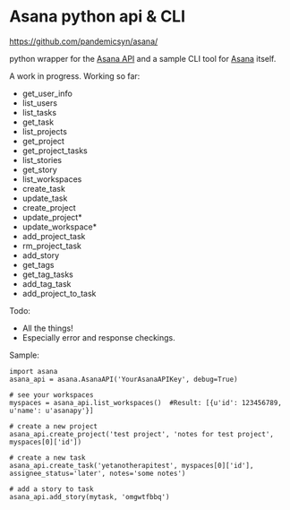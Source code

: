 # Asana python api & CLI
https://github.com/pandemicsyn/asana/

python wrapper for the [Asana API](http://asana.com) and a sample CLI tool for [Asana](http://asana.com) itself.

A work in progress. Working so far:

- get_user_info
- list_users
- list_tasks
- get_task
- list_projects
- get_project
- get_project_tasks
- list_stories
- get_story
- list_workspaces
- create_task
- update_task
- create_project
- update_project*
- update_workspace*
- add_project_task
- rm_project_task
- add_story
- get_tags
- get_tag_tasks
- add_tag_task
- add_project_to_task

Todo:

- All the things!
- Especially error and response checkings.

Sample:

    import asana
    asana_api = asana.AsanaAPI('YourAsanaAPIKey', debug=True)

    # see your workspaces
    myspaces = asana_api.list_workspaces()  #Result: [{u'id': 123456789, u'name': u'asanapy'}]

    # create a new project
    asana_api.create_project('test project', 'notes for test project', myspaces[0]['id'])

    # create a new task
    asana_api.create_task('yetanotherapitest', myspaces[0]['id'], assignee_status='later', notes='some notes')

    # add a story to task
    asana_api.add_story(mytask, 'omgwtfbbq')

